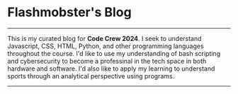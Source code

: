 # Flashmobster's Blog

***

This is my curated blog for **Code Crew 2024**. I seek to understand Javascript, CSS, HTML, Python, and other programming languages throughout the course. I'd like to use my understanding of bash scripting and cybersecurity to become a professinal in the tech space in both hardware and software. I'd also like to apply my learning to understand sports through an analytical perspective using programs.

***


